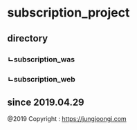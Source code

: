 # subscription_project

## directory
### ㄴsubscription_was
### ㄴsubscription_web

## since 2019.04.29

@2019 Copyright : https://jungjoongi.com